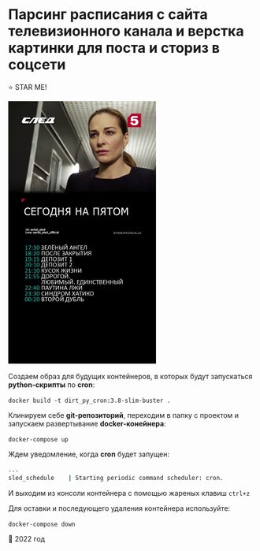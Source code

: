 # Парсинг расписания с сайта телевизионного канала и верстка картинки для поста и сториз в соцсети

:star: STAR ME!

 <img src="./src/img/result/sled_20230129.jpg" width="300">

Создаем образ для будущих контейнеров, в которых будут запускаться **python-скрипты** по **cron**:

`docker build -t dirt_py_cron:3.8-slim-buster .`

Клинируем себе **git-репозиторий**, переходим в папку с проектом и запускаем развертывание **docker-конейнера**: 

`docker-compose up`

Ждем уведомление, когда **cron** будет запущен:

```sh
...
sled_schedule    | Starting periodic command scheduler: cron.
```

И выходим из консоли контейнера с помощью жареных клавиш `ctrl+z`

Для оставки и последующего удаления контейнера используйте:

`docker-compose down`


:calendar: 2022 год